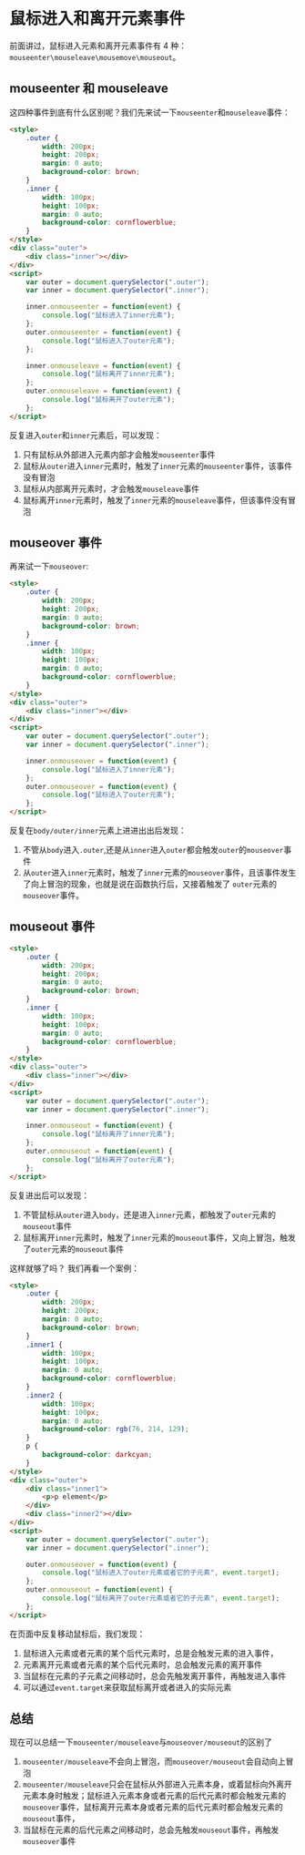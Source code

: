 # 鼠标进入和离开元素事件

前面讲过，鼠标进入元素和离开元素事件有 4 种： `mouseenter\mouseleave\mousemove\mouseout`。

## mouseenter 和 mouseleave

这四种事件到底有什么区别呢？我们先来试一下`mouseenter`和`mouseleave`事件：

```html
<style>
    .outer {
        width: 200px;
        height: 200px;
        margin: 0 auto;
        background-color: brown;
    }
    .inner {
        width: 100px;
        height: 100px;
        margin: 0 auto;
        background-color: cornflowerblue;
    }
</style>
<div class="outer">
    <div class="inner"></div>
</div>
<script>
    var outer = document.querySelector(".outer");
    var inner = document.querySelector(".inner");

    inner.onmouseenter = function(event) {
        console.log("鼠标进入了inner元素");
    };
    outer.onmouseenter = function(event) {
        console.log("鼠标进入了outer元素");
    };

    inner.onmouseleave = function(event) {
        console.log("鼠标离开了inner元素");
    };
    outer.onmouseleave = function(event) {
        console.log("鼠标离开了outer元素");
    };
</script>
```

反复进入`outer`和`inner`元素后，可以发现：

1. 只有鼠标从外部进入元素内部才会触发`mouseenter`事件
2. 鼠标从`outer`进入`inner`元素时，触发了`inner`元素的`mouseenter`事件，该事件没有冒泡
3. 鼠标从内部离开元素时，才会触发`mouseleave`事件
4. 鼠标离开`inner`元素时，触发了`inner`元素的`mouseleave`事件，但该事件没有冒泡

## mouseover 事件

再来试一下`mouseover`:

```html
<style>
    .outer {
        width: 200px;
        height: 200px;
        margin: 0 auto;
        background-color: brown;
    }
    .inner {
        width: 100px;
        height: 100px;
        margin: 0 auto;
        background-color: cornflowerblue;
    }
</style>
<div class="outer">
    <div class="inner"></div>
</div>
<script>
    var outer = document.querySelector(".outer");
    var inner = document.querySelector(".inner");

    inner.onmouseover = function(event) {
        console.log("鼠标进入了inner元素");
    };
    outer.onmouseover = function(event) {
        console.log("鼠标进入了outer元素");
    };
</script>
```

反复在`body/outer/inner`元素上进进出出后发现：

1. 不管从`body`进入`.outer`,还是从`inner`进入`outer`都会触发`outer`的`mouseover`事件
2. 从`outer`进入`inner`元素时，触发了`inner`元素的`mouseover`事件，且该事件发生了向上冒泡的现象，也就是说在函数执行后，又接着触发了 `outer`元素的`mouseover`事件。

## mouseout 事件

```html
<style>
    .outer {
        width: 200px;
        height: 200px;
        margin: 0 auto;
        background-color: brown;
    }
    .inner {
        width: 100px;
        height: 100px;
        margin: 0 auto;
        background-color: cornflowerblue;
    }
</style>
<div class="outer">
    <div class="inner"></div>
</div>
<script>
    var outer = document.querySelector(".outer");
    var inner = document.querySelector(".inner");

    inner.onmouseout = function(event) {
        console.log("鼠标离开了inner元素");
    };
    outer.onmouseout = function(event) {
        console.log("鼠标离开了outer元素");
    };
</script>
```

反复进出后可以发现：

1. 不管鼠标从`outer`进入`body`，还是进入`inner`元素，都触发了`outer`元素的`mouseout`事件
2. 鼠标离开`inner`元素时，触发了`inner`元素的`mouseout`事件，又向上冒泡，触发了`outer`元素的`mouseout`事件

这样就够了吗？ 我们再看一个案例：

```html
<style>
    .outer {
        width: 200px;
        height: 200px;
        margin: 0 auto;
        background-color: brown;
    }
    .inner1 {
        width: 100px;
        height: 100px;
        margin: 0 auto;
        background-color: cornflowerblue;
    }
    .inner2 {
        width: 100px;
        height: 100px;
        margin: 0 auto;
        background-color: rgb(76, 214, 129);
    }
    p {
        background-color: darkcyan;
    }
</style>
<div class="outer">
    <div class="inner1">
        <p>p element</p>
    </div>
    <div class="inner2"></div>
</div>
<script>
    var outer = document.querySelector(".outer");
    var inner = document.querySelector(".inner");

    outer.onmouseover = function(event) {
        console.log("鼠标进入了outer元素或者它的子元素", event.target);
    };
    outer.onmouseout = function(event) {
        console.log("鼠标离开了outer元素或者它的子元素", event.target);
    };
</script>
```

在页面中反复移动鼠标后，我们发现：

1. 鼠标进入元素或者元素的某个后代元素时，总是会触发元素的进入事件，
2. 元素离开元素或者元素的某个后代元素时，总会触发元素的离开事件
3. 当鼠标在元素的子元素之间移动时，总会先触发离开事件，再触发进入事件
4. 可以通过`event.target`来获取鼠标离开或者进入的实际元素

## 总结

现在可以总结一下`mouseenter/mouseleave`与`mouseover/mouseout`的区别了

1. `mouseenter/mouseleave`不会向上冒泡，而`mouseover/mouseout`会自动向上冒泡
2. `mouseenter/mouseleave`只会在鼠标从外部进入元素本身，或着鼠标向外离开元素本身时触发；鼠标进入元素本身或者元素的后代元素时都会触发元素的`mouseover`事件，鼠标离开元素本身或者元素的后代元素时都会触发元素的`mouseout`事件，
3. 当鼠标在元素的后代元素之间移动时，总会先触发`mouseout`事件，再触发`mouseover`事件
